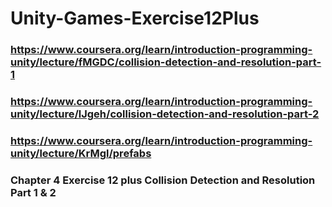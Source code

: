 # Unity-Games-Exercise12Plus 
### https://www.coursera.org/learn/introduction-programming-unity/lecture/fMGDC/collision-detection-and-resolution-part-1
### https://www.coursera.org/learn/introduction-programming-unity/lecture/lJgeh/collision-detection-and-resolution-part-2
### https://www.coursera.org/learn/introduction-programming-unity/lecture/KrMgl/prefabs
### Chapter 4 Exercise 12 plus Collision Detection and Resolution Part 1 & 2